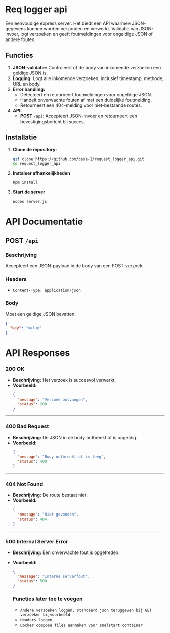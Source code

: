 # Req logger api

Een eenvoudige express server. Het biedt een API waarmee JSON-gegevens kunnen worden verzonden en verwerkt. Validatie van JSON-invoer, logt verzoeken en geeft foutmeldingen voor ongeldige JSON of andere fouten.

## Functies

1. **JSON-validatie:** Controleert of de body van inkomende verzoeken een geldige JSON is.
2. **Logging:** Logt alle inkomende verzoeken, inclusief timestamp, methode, URL en body.
3. **Error handling:**
   - Detecteert en retourneert foutmeldingen voor ongeldige JSON.
   - Handelt onverwachte fouten af met een duidelijke foutmelding.
   - Retourneert een 404-melding voor niet-bestaande routes.
4. **API:** 
   - **POST** `/api`: Accepteert JSON-invoer en retourneert een bevestigingsbericht bij succes.

## Installatie

1. **Clone de repository:**
   ```bash
   git clone https://github.com/case-1/request_logger_api.git
   cd request_logger_api
   ```

2. **Instaleer afhankelijkheden**
    ``` bash
    npm install
    ```

3. **Start de server**
    ``` bash
    nodes server.js
    ```

# API Documentatie

## POST `/api`

### Beschrijving
Accepteert een JSON-payload in de body van een POST-verzoek. 

### Headers
- `Content-Type: application/json`

### Body
Moet een geldige JSON bevatten.
```json
{
  "key": "value"
}
```

# API Responses

### **200 OK**
- **Beschrijving:** Het verzoek is succesvol verwerkt.
- **Voorbeeld:**
  ```json
  {
    "message": "Verzoek ontvangen",
    "status": 200
  }
  ```

---

### **400 Bad Request**
- **Beschrijving:** De JSON in de body ontbreekt of is ongeldig.
- **Voorbeeld:**
  ```json
  {
    "message": "Body ontbreekt of is leeg",
    "status": 400
  }
  ```

---

### **404 Not Found**
- **Beschrijving:** De route bestaat niet.
- **Voorbeeld:**
  ```json
  {
    "message": "Niet gevonden",
    "status": 404
  }
  ```

---

### **500 Internal Server Error**
- **Beschrijving:** Een onverwachte fout is opgetreden.
- **Voorbeeld:**
  ```json
  {
    "message": "Interne serverfout",
    "status": 500
  }
  ```

  ### Functies later toe te voegen

  - `Andere verzoeken loggen, standaard json teruggeven bij GET verzoeken bijvoorbeeld`
  - `Headers loggen`
  - `Docker compose files aanmaken voor snelstart container`

